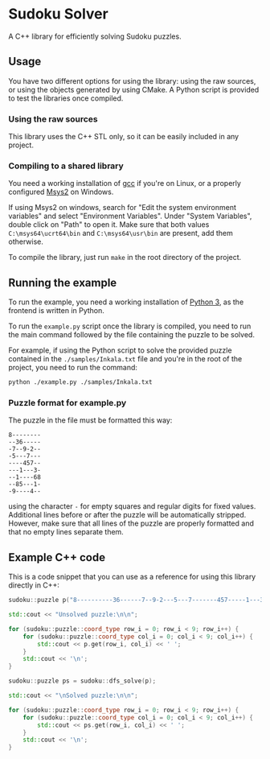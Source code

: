 # Sudoku Solver

A C++ library for efficiently solving Sudoku puzzles.

## Usage

You have two different options for using the library: using the raw sources, or using the objects generated by using CMake. A Python script is provided to test the libraries once compiled.

### Using the raw sources

This library uses the C++ STL only, so it can be easily included in any project.

### Compiling to a shared library

You need a working installation of [gcc](https://gcc.gnu.org/) if you're on Linux, or a properly configured [Msys2](https://www.msys2.org/) on Windows.

If using Msys2 on windows, search for "Edit the system environment variables" and select "Environment Variables". Under "System Variables", double click on "Path" to open it. Make sure that both values `C:\msys64\ucrt64\bin` and `C:\msys64\usr\bin` are present, add them otherwise.

To compile the library, just run `make` in the root directory of the project.

## Running the example

To run the example, you need a working installation of [Python 3](https://www.python.org/downloads/), as the frontend is written in Python.

To run the `example.py` script once the library is compiled, you need to run the main command followed by the file containing the puzzle to be solved.

For example, if using the Python script to solve the provided puzzle contained in the `./samples/Inkala.txt` file and you're in the root of the project, you need to run the command:

```bash
python ./example.py ./samples/Inkala.txt
```

### Puzzle format for example.py

The puzzle in the file must be formatted this way:

```text
8--------
--36-----
-7--9-2--
-5---7---
----457--
---1---3-
--1----68
--85---1-
-9----4--
```

using the character `-` for empty squares and regular digits for fixed values. Additional lines before or after the puzzle will be automatically stripped. However, make sure that all lines of the puzzle are properly formatted and that no empty lines separate them.

## Example C++ code

This is a code snippet that you can use as a reference for using this library directly in C++:

```cpp
sudoku::puzzle p("8----------36------7--9-2---5---7-------457-----1---3---1----68--85---1--9----4--");

std::cout << "Unsolved puzzle:\n\n";

for (sudoku::puzzle::coord_type row_i = 0; row_i < 9; row_i++) {
    for (sudoku::puzzle::coord_type col_i = 0; col_i < 9; col_i++) {
        std::cout << p.get(row_i, col_i) << ' ';
    }
    std::cout << '\n';
}

sudoku::puzzle ps = sudoku::dfs_solve(p);

std::cout << "\nSolved puzzle:\n\n";

for (sudoku::puzzle::coord_type row_i = 0; row_i < 9; row_i++) {
    for (sudoku::puzzle::coord_type col_i = 0; col_i < 9; col_i++) {
        std::cout << ps.get(row_i, col_i) << ' ';
    }
    std::cout << '\n';
}


```
